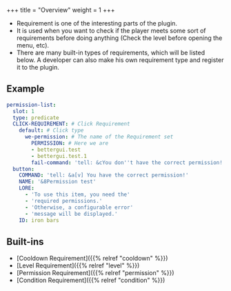 +++
title = "Overview"
weight = 1
+++

* Requirement is one of the interesting parts of the plugin.
* It is used when you want to check if the player meets some sort of requirements before doing anything (Check the level before opening the menu, etc).
* There are many built-in types of requirements, which will be listed below. A developer can also make his own requirement type and register it to the plugin.

## Example

```yaml
permission-list:
  slot: 1
  type: predicate
  CLICK-REQUIREMENT: # Click Requirement
    default: # Click type
      we-permission: # The name of the Requirement set
        PERMISSION: # Here we are
        - bettergui.test
        - bettergui.test.1
        fail-command: 'tell: &cYou don''t have the correct permission!'
  button:
    COMMAND: 'tell: &a[v] You have the correct permission!'
    NAME: '&8Permission test'
    LORE:
      - 'To use this item, you need the'
      - 'required permissions.'
      - 'Otherwise, a configurable error'
      - 'message will be displayed.'
    ID: iron bars
```

## Built-ins
* [Cooldown Requirement]({{% relref "cooldown" %}})
* [Level Requirement]({{% relref "level" %}})
* [Permission Requirement]({{% relref "permission" %}})
* [Condition Requirement]({{% relref "condition" %}})
